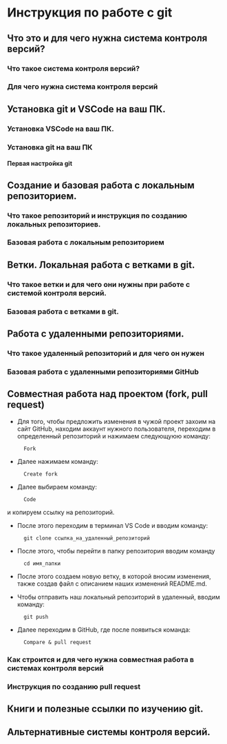 # Инструкция по работе с git

## Что это и для чего нужна система контроля версий?

### Что такое система контроля версий?

### Для чего нужна система контроля версий

## Установка git и VSCode на ваш ПК.

### Установка VSCode на ваш ПК.

### Установка git на ваш ПК

#### Первая настройка git

## Создание и базовая работа с локальным репозиторием.

### Что такое репозиторий и инструкция по созданию локальных репозиториев.

### Базовая работа с локальным репозиторием

## Ветки. Локальная работа с ветками в git.

### Что такое ветки и для чего они нужны при работе с системой контроля версий.

### Базовая работа с ветками в git.

## Работа с удаленными репозиториями.

### Что такое удаленный репозиторий и для чего он нужен

### Базовая работа с удаленными репозиториями GitHub

## Совместная работа над проектом (fork, pull request)

- Для того, чтобы предложить изменения в чужой проект захоим на сайт GitHub, находим аккаунт нужного пользователя, переходим в определенный репозиторий и нажимаем следующуюю команду:

        Fork

- Далее нажимаем команду:

        Create fork

- Далее выбираем команду:

        Code
и копируем ссылку на репозиторий.

- После этого переходим в терминал VS Code и вводим команду:

        git clone ссылка_на_удаленный_репозиторий

- После этого, чтобы перейти в папку репозитория вводим команду

        cd имя_папки

- После этого создаем новую ветку, в которой вносим изменения, также создав файл с описанием наших изменений README.md.

- Чтобы отправить наш локальный репозиторий в удаленный, вводим команду:

        git push 

- Далее переходим в GitHub, где после появиться команда:

        Compare & pull request
        
### Как строится и для чего нужна совместная работа в системах контроля версий

### Инструкция по созданию pull request

## Книги и полезные ссылки по изучению git.

## Альтернативные системы контроля версий.
